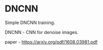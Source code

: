 # DNCNN

Simple DNCNN training.

DNCNN - CNN for denoise images.

paper - https://arxiv.org/pdf/1608.03981.pdf

